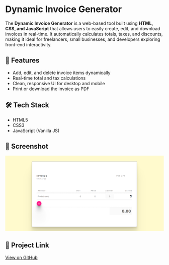 # Dynamic Invoice Generator

The **Dynamic Invoice Generator** is a web-based tool built using **HTML, CSS, and JavaScript** that allows users to easily create, edit, and download invoices in real-time. It automatically calculates totals, taxes, and discounts, making it ideal for freelancers, small businesses, and developers exploring front-end interactivity.

## 🚀 Features
- Add, edit, and delete invoice items dynamically
- Real-time total and tax calculations
- Clean, responsive UI for desktop and mobile
- Print or download the invoice as PDF

## 🛠️ Tech Stack
- HTML5
- CSS3
- JavaScript (Vanilla JS)

## 📸 Screenshot
![Invoice Screenshot](invoice.png)

## 📂 Project Link
[View on GitHub](https://ankitab78.github.io/Dynamic-Invoice-generator/)
